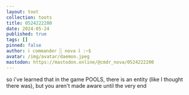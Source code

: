 ```yaml
---
layout: toot
collection: toots
title: 0524222200
date: 2024-05-24
published: true
tags: []
pinned: false
author: ⸸ commander ░ nova ⸸ :~$
avatar: /img/avatar/daemon.jpeg
mastodon: https://mastodon.online/@cmdr_nova/0524222200
---
```


so i've learned that in the game POOLS, there is an entity (like I thought there was), but you aren't made aware until the very end
